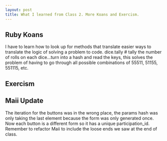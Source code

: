 ```yaml
---
layout: post
title: What I learned from Class 2. More Koans and Exercism.
---
```


## Ruby Koans 
I have to learn how to look up for methods that translate easier ways to translate the logic of solving a problem to code.
dice.tally # tally the number of rolls on each dice...turn into a hash and read the keys, this solves the problem of having to go through all possible combinations of 55511, 51155, 551115, etc.

## Exercism

## Maii Update
The iteration for the buttons was in the wrong place,  the params hash was only taking the last element because the form was only generated once. Now each button is a different form so it has a unique participation_id. 
Remember to refactor Maii to include the loose ends we saw at the end of class. 
